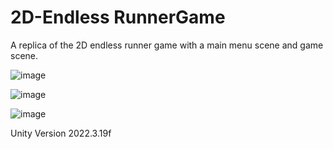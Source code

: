 # 2D-Endless RunnerGame
 
A replica of the 2D endless runner game with a main menu scene and game scene.


![image](https://github.com/user-attachments/assets/a7257a86-62fb-4512-9c93-76a5e40d8f0d)

![image](https://github.com/user-attachments/assets/f4e91490-ab1c-49a3-8eca-01917ecb0f88)

![image](https://github.com/user-attachments/assets/fb552665-7525-4273-bd9d-97d088934dcc)


Unity Version 2022.3.19f 
